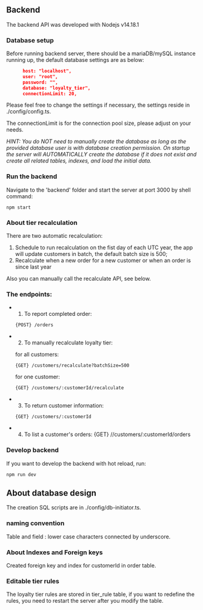 
## Backend
The backend API was developed with Nodejs v14.18.1

### Database setup
Before running backend server, there should be a mariaDB/mySQL instance running up, the default database settings are as below:
```JSON
      host: "localhost",
      user: "root",
      password: "",
      database: "loyalty_tier",
      connectionLimit: 20,
```
Please feel free to change the settings if necessary, the settings reside in ./config/config.ts.

The connectionLimit is for the connection pool size, please adjust on your needs.

*HINT: You do NOT need to manually create the database as long as the provided database user is with database creation permission. On startup the server will AUTOMATICALLY create the database if it does not exist and create all related tables, indexes, and load the initial data.*

### Run the backend
Navigate to the 'backend' folder and start the server at port 3000 by shell command:
```shell
npm start
```

### About tier recalculation
There are two automatic recalculation:
1. Schedule to run recalculation on the fist day of each UTC year, the app will update customers in batch, the default batch size is 500;
2. Recalculate when a new order for a new customer or when an order is since last year

Also you can manually call the recalculate API, see below.

### The endpoints:
- 1. To report completed order:

  ```
  {POST} /orders
  ```

- 2. To manually recalculate loyalty tier:
  
  for all customers:

  ```
  {GET} /customers/recalculate?batchSize=500
  ```
  for one customer:

  ```
  {GET} /customers/:customerId/recalculate
  ```

- 3. To return customer information:
  ```
  {GET} /customers/:customerId
  ```

- 4. To list a customer's orders:
  {GET} //customers/:customerId/orders

### Develop backend
If you want to develop the backend with hot reload, run:
```shell
npm run dev
```

## About database design
The creation SQL scripts are in ./config/db-initiator.ts.  

### naming convention
Table and field : lower case characters connected by underscore.

### About Indexes and Foreign keys
Created foreign key and index for customerId in order table.

### Editable tier rules
The loyalty tier rules are stored in tier_rule table, if you want to redefine the rules, you need to restart the server after you modify the table.

